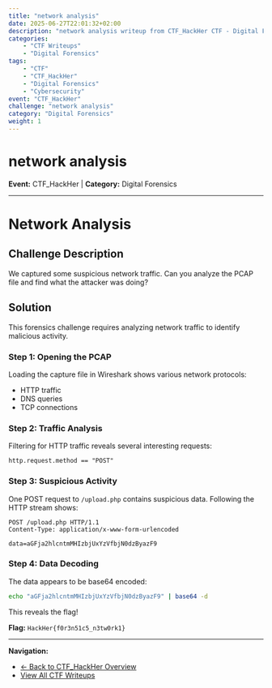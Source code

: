 ```yaml
---
title: "network analysis"
date: 2025-06-27T22:01:32+02:00
description: "network analysis writeup from CTF_HackHer CTF - Digital Forensics challenge"
categories:
    - "CTF Writeups"
    - "Digital Forensics"
tags:
    - "CTF"
    - "CTF_HackHer"
    - "Digital Forensics"
    - "Cybersecurity"
event: "CTF_HackHer"
challenge: "network analysis"
category: "Digital Forensics"
weight: 1
---
```


# network analysis

**Event:** CTF_HackHer | **Category:** Digital Forensics

---


# Network Analysis

## Challenge Description

We captured some suspicious network traffic. Can you analyze the PCAP file and find what the attacker was doing?

## Solution

This forensics challenge requires analyzing network traffic to identify malicious activity.

### Step 1: Opening the PCAP

Loading the capture file in Wireshark shows various network protocols:
- HTTP traffic
- DNS queries
- TCP connections

### Step 2: Traffic Analysis

Filtering for HTTP traffic reveals several interesting requests:
```
http.request.method == "POST"
```

### Step 3: Suspicious Activity

One POST request to `/upload.php` contains suspicious data. Following the HTTP stream shows:

```
POST /upload.php HTTP/1.1
Content-Type: application/x-www-form-urlencoded

data=aGFja2hlcntmMHIzbjUxYzVfbjN0dzByazF9
```

### Step 4: Data Decoding

The data appears to be base64 encoded:

```bash
echo "aGFja2hlcntmMHIzbjUxYzVfbjN0dzByazF9" | base64 -d
```

This reveals the flag!

**Flag:** `HackHer{f0r3n51c5_n3tw0rk1}` 

---

**Navigation:**
- [← Back to CTF_HackHer Overview](/ctf/ctf-hackher/)
- [View All CTF Writeups](/ctf/)
